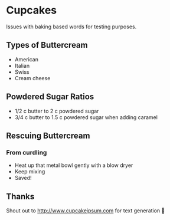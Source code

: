 # Cupcakes
Issues with baking based words for testing purposes.

## Types of Buttercream
- American
- Italian
- Swiss
- Cream cheese

## Powdered Sugar Ratios
- 1/2 c butter to 2 c powdered sugar
- 3/4 c butter to 1.5 c powdered sugar when adding caramel

## Rescuing Buttercream

### From curdling
- Heat up that metal bowl gently with a blow dryer
- Keep mixing
- Saved!

## Thanks
Shout out to http://www.cupcakeipsum.com for text generation 🧁
